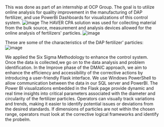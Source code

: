 This was done as part of an internship at OCP Group. The goal is to utilize online analysis for quality 
improvement in the manufacturing of DAP fertilizer, and use PowerBi Dashboards for visualizations of this 
control system.
![image](https://github.com/BekhtiWissal/Enhancing-a-control-system-for-DAP-fertilizer-OCP-Group/assets/135755494/0ef2fd5c-4e4e-4cf9-9ffd-79c01be67516)
The HAVER CPA solution was used for collecting material from the bulk source, measurement and analysis devices 
allowed for the online analysis of fertilizers' particles.
![image](https://github.com/BekhtiWissal/Enhancing-a-control-system-for-DAP-fertilizer-OCP-Group/assets/135755494/131c086b-3065-4773-bfcf-fa0420a1bb70)

These are some of the characteristics of the DAP fertilizer' particles:
![image](https://github.com/BekhtiWissal/Enhancing-a-control-system-for-DAP-fertilizer-OCP-Group/assets/135755494/dc9217c7-2af0-47c7-8997-179a35d620b5)

We applied the Six Sigma Methodology to enhance the control system. Once the data is collected,we go on to the
data analysis and problem identification. In the Improve phase of the DMAIC approach, we aim to enhance the 
efficiency and accessibility of the corrective actions by introducing a user-friendly Flask interface. We use 
Windows PowerShell to allow communication between the data in our SQL server and PowerBI. The Power BI 
visualizations embedded in the Flask page provide dynamic and real time insights into critical parameters 
associated with the diameter and circularity of the fertilizer particles. Operators can visually track 
variations and trends, making it easier to identify potential issues or deviations from the desired standards.
If dimensions of particles are not within the chosen range, operators must look at the corrective logical 
frameworks and identify the probelm. 

